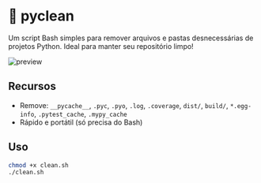 # 🧹 pyclean

Um script Bash simples para remover arquivos e pastas desnecessárias de projetos Python. Ideal para manter seu repositório limpo!

![preview](https://imgur.com/a/8ltYQfU)

## Recursos

- Remove: `__pycache__`, `.pyc`, `.pyo`, `.log`, `.coverage`, `dist/`, `build/`, `*.egg-info`, `.pytest_cache`, `.mypy_cache`
- Rápido e portátil (só precisa do Bash)

## Uso

```bash
chmod +x clean.sh
./clean.sh
